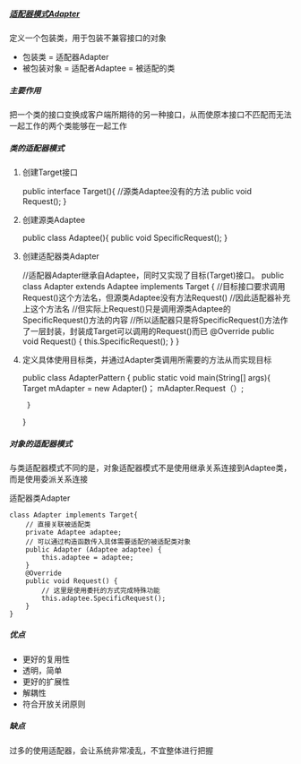 ##### [适配器模式Adapter](https://www.jianshu.com/p/9d0575311214)
定义一个包装类，用于包装不兼容接口的对象
- 包装类 = 适配器Adapter
- 被包装对象 = 适配者Adaptee = 被适配的类

##### 主要作用
把一个类的接口变换成客户端所期待的另一种接口，从而使原本接口不匹配而无法一起工作的两个类能够在一起工作

##### 类的适配器模式
1. 创建Target接口

	public interface Target(){
		//源类Adaptee没有的方法
		public void Request();
	}

2. 创建源类Adaptee

	public class Adaptee(){
		public void SpecificRequest();
	}

3. 创建适配器类Adapter

	//适配器Adapter继承自Adaptee，同时又实现了目标(Target)接口。
	public class Adapter extends Adaptee implements Target {
	    //目标接口要求调用Request()这个方法名，但源类Adaptee没有方法Request()
	    //因此适配器补充上这个方法名
	    //但实际上Request()只是调用源类Adaptee的SpecificRequest()方法的内容
	    //所以适配器只是将SpecificRequest()方法作了一层封装，封装成Target可以调用的Request()而已
	    @Override
	    public void Request() {
	        this.SpecificRequest();
	    }
	}

4. 定义具体使用目标类，并通过Adapter类调用所需要的方法从而实现目标

	public class AdapterPattern {
	    public static void main(String[] args){
	        Target mAdapter = new Adapter()；
	        mAdapter.Request（）;
	     
	    }
	}

##### 对象的适配器模式
与类适配器模式不同的是，对象适配器模式不是使用继承关系连接到Adaptee类，而是使用委派关系连接

适配器类Adapter
	
	class Adapter implements Target{  
	    // 直接关联被适配类  
	    private Adaptee adaptee;  
	    // 可以通过构造函数传入具体需要适配的被适配类对象  
	    public Adapter (Adaptee adaptee) {  
	        this.adaptee = adaptee;
	    }  
	    @Override
	    public void Request() {  
	        // 这里是使用委托的方式完成特殊功能  
	        this.adaptee.SpecificRequest();  
	    }  
	}

##### 优点
- 更好的复用性
- 透明，简单
- 更好的扩展性
- 解耦性
- 符合开放关闭原则

##### 缺点
过多的使用适配器，会让系统非常凌乱，不宜整体进行把握